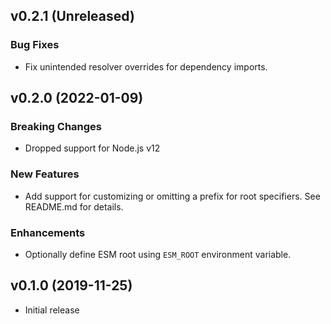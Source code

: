 ## v0.2.1 (Unreleased)

### Bug Fixes

- Fix unintended resolver overrides for dependency imports.

## v0.2.0 (2022-01-09)

### Breaking Changes

- Dropped support for Node.js v12

### New Features

- Add support for customizing or omitting a prefix for root specifiers. See README.md for details.

### Enhancements

- Optionally define ESM root using `ESM_ROOT` environment variable.

## v0.1.0 (2019-11-25)

- Initial release
